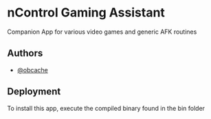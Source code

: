 
# nControl Gaming Assistant

Companion App for various video games and generic AFK routines


## Authors

- [@obcache](https://www.github.com/obcache)


## Deployment

To install this app, execute the compiled binary found in the bin folder



